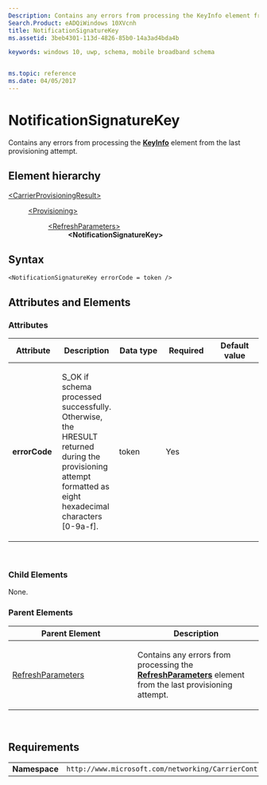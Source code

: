 ```yaml
---
Description: Contains any errors from processing the KeyInfo element from the last provisioning attempt.
Search.Product: eADQiWindows 10XVcnh
title: NotificationSignatureKey
ms.assetid: 3beb4301-113d-4826-85b0-14a3ad4bda4b

keywords: windows 10, uwp, schema, mobile broadband schema


ms.topic: reference
ms.date: 04/05/2017
---
```


# NotificationSignatureKey


Contains any errors from processing the [**KeyInfo**](../carriercontrolsignatureschema/element-keyinfo.md) element from the last provisioning attempt.

## Element hierarchy

<dl>
<dt><a href="element-carrierprovisioningresult.md">&lt;CarrierProvisioningResult&gt;</a></dt>
<dd>
<dl>
<dt><a href="element-provisioning.md">&lt;Provisioning&gt;</a></dt>
<dd>
<dl>
<dt><a href="element-refreshparameters.md">&lt;RefreshParameters&gt;</a></dt>
<dd><b>&lt;NotificationSignatureKey&gt;</b></dd>
</dl>
</dd>
</dl>
</dd>
</dl>

## Syntax

``` syntax
<NotificationSignatureKey errorCode = token />
```

## Attributes and Elements


### Attributes

<table>
<colgroup>
<col width="20%" />
<col width="20%" />
<col width="20%" />
<col width="20%" />
<col width="20%" />
</colgroup>
<thead>
<tr class="header">
<th>Attribute</th>
<th>Description</th>
<th>Data type</th>
<th>Required</th>
<th>Default value</th>
</tr>
</thead>
<tbody>
<tr class="odd">
<td><strong>errorCode</strong></td>
<td><p>S_OK if schema processed successfully. Otherwise, the HRESULT returned during the provisioning attempt formatted as eight hexadecimal characters [0-9a-f].</p></td>
<td>token</td>
<td>Yes</td>
<td></td>
</tr>
</tbody>
</table>

 

### Child Elements

None.

### Parent Elements

<table>
<colgroup>
<col width="50%" />
<col width="50%" />
</colgroup>
<thead>
<tr class="header">
<th>Parent Element</th>
<th>Description</th>
</tr>
</thead>
<tbody>
<tr class="odd">
<td><a href="element-refreshparameters.md">RefreshParameters</a> </td>
<td><p>Contains any errors from processing the <a href="/uwp/schemas/mobilebroadbandschema/carriercontrolschema/element-refreshparameters"><strong>RefreshParameters</strong></a>  element from the last provisioning attempt.</p></td>
</tr>
</tbody>
</table>

 

## Requirements

|          |         |
|----------|--------------|
| **Namespace** | `http://www.microsoft.com/networking/CarrierControlResults/v1` |

 

 